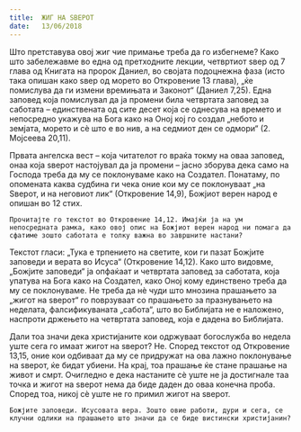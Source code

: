 ```yaml
---
title:  ЖИГ НА ЅВЕРОТ
date:   13/06/2018
---
```


Што претставува овој жиг чие примање треба да го избегнеме? Како што забележавме во една од претходните лекции, четвртиот ѕвер од 7 глава од Книгата на пророк Даниeл, во својата подоцнежна фаза (исто така опишан како ѕвер од морето во Откровение 13 глава), „ќе помислува да ги измени времињата и Законот“ (Даниeл 7,25). Една заповед која помислувал да ја промени била четвртата заповед за саботата – единствената од сите десет која се однесува на времето и непосредно укажува на Бога како на Оној кој го создал „небото и земјата, морето и сѐ што е во нив, а на седмиот ден се одмори“ (2. Мојсеева 20,11).

Првата ангелска вест – која читателот го враќа токму на оваа заповед, онаа која ѕверот настојувал да ја промени – јасно зборува дека само на Господа треба да му се поклонуваме како на Создател. Понатаму, по опомената каква судбина ги чека оние кои му се поклонуваат „на Ѕверот, и на неговиот лик“ (Откровение 14,9), Божјиот верен народ е опишан во 12 стих.

`Прочитајте го текстот во Откровение 14,12. Имајќи ја на ум непосредната рамка, како овој опис на Божјиот верен народ ни помага да сфатиме зошто саботата е толку важна во завршните настани?`

Текстот гласи: „Тука е трпението на светите, кои ги пазат Божјите заповеди и верата во Исуса“ (Откровение 14,12). Како што видовме, „Божјите заповеди“ ја опфаќаат и четвртата заповед за саботата, која упатува на Бога како на Создател, како Оној кому единствено треба да му се поклонуваме. Не треба да нѐ чуди што мнозина прашањето за „жигот на ѕверот“ го поврзуваат со прашањето за празнувањето на неделата, фалсификуваната „сабота“, што во Библијата не е наложено, наспроти држењето на четвртата заповед, која е дадена во Библијата.

Дали тоа значи дека христијаните кои одржуваат богослужба во недела уште сега го имаат жигот на ѕверот? Не. Според текстот од Откровение 13,15, оние кои одбиваат да му се придружат на ова лажно поклонување на ѕверот, ќе бидат убиени. На крај, тоа прашање ќе стане прашање на живот и смрт. Очигледно е дека настаните сѐ уште не ја достиг­нале таа точка и жигот на ѕверот нема да биде даден до оваа конечна проба. Според тоа, никој сѐ уште не го примил жигот на ѕверот.

`Божјите заповеди. Исусовата вера. Зошто овие работи, дури и сега, се клучни одлики на прашањето што значи да се биде вистински христијанин?`
